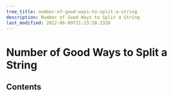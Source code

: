 ```yaml
---
tree_title: number-of-good-ways-to-split-a-string
description: Number of Good Ways to Split a String
last_modified: 2022-06-09T21:23:28.2328
---
```


# Number of Good Ways to Split a String

## Contents
